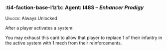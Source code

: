 ### :ti4-faction-base-l1z1x: **Agent**: I48S – _Enhancer Prodigy_

<span style="font-variant:small-caps;">Unlock</span>: Always Unlocked

After a player activates a system:

You may exhaust this card to allow that player to replace 1 of their infantry in the active system with 1 mech from their reinforcements.
